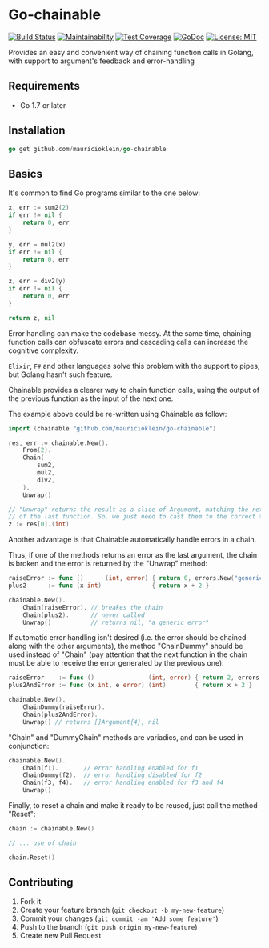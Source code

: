 # Go-chainable

[![Build Status](https://travis-ci.org/mauricioklein/go-chainable.svg?branch=master)](https://travis-ci.org/mauricioklein/go-chainable)
[![Maintainability](https://api.codeclimate.com/v1/badges/e00a9b448408857da9b6/maintainability)](https://codeclimate.com/github/mauricioklein/go-chainable/maintainability)
[![Test Coverage](https://api.codeclimate.com/v1/badges/e00a9b448408857da9b6/test_coverage)](https://codeclimate.com/github/mauricioklein/go-chainable/test_coverage)
[![GoDoc](https://godoc.org/github.com/mauricioklein/go-chainable?status.svg)](https://godoc.org/github.com/mauricioklein/go-chainable)
[![License: MIT](https://img.shields.io/badge/License-MIT-yellow.svg)](https://opensource.org/licenses/MIT)

Provides an easy and convenient way of chaining function calls in Golang, with support to argument's feedback and error-handling

## Requirements

- Go 1.7 or later

## Installation

```go
go get github.com/mauricioklein/go-chainable
```

## Basics

It's common to find Go programs similar to the one below:

```go
x, err := sum2(2)
if err != nil {
    return 0, err
}

y, err = mul2(x)
if err != nil {
    return 0, err
}

z, err = div2(y)
if err != nil {
    return 0, err
}

return z, nil
```

Error handling can make the codebase messy. At the same time, chaining function calls can obfuscate
errors and cascading calls can increase the cognitive complexity.

`Elixir`, `F#` and other languages solve this problem with the support to pipes, but Golang hasn't such
feature.

Chainable provides a clearer way to chain function calls, using the output of the previous function
as the input of the next one. 

The example above could be re-written using Chainable as follow:

```go
import (chainable "github.com/mauricioklein/go-chainable")

res, err := chainable.New().
    From(2).
    Chain(
        sum2,
        mul2,
        div2,
    ).
    Unwrap()

// "Unwrap" returns the result as a slice of Argument, matching the return values
// of the last function. So, we just need to cast them to the correct type
z := res[0].(int)
```

Another advantage is that Chainable automatically handle errors in a chain.

Thus, if one of the methods returns an error as the last argument, the chain is broken
and the error is returned by the "Unwrap" method:

```go
raiseError := func ()      (int, error) { return 0, errors.New("generic error") }
plus2      := func (x int)              { return x + 2 }

chainable.New().
    Chain(raiseError). // breakes the chain
    Chain(plus2).      // never called
    Unwrap()           // returns nil, "a generic error"
```

If automatic error handling isn't desired (i.e. the error should be chained along with the other arguments),
the method "ChainDummy" should be used instead of "Chain"
(pay attention that the next function in the chain
must be able to receive the error generated by the previous one):

```go
raiseError    := func ()               (int, error) { return 2, errors.New("generic error") }
plus2AndError := func (x int, e error) (int)        { return x + 2 }

chainable.New().
    ChainDummy(raiseError).
    Chain(plus2AndError).
    Unwrap() // returns []Argument{4}, nil
```

"Chain" and "DummyChain" methods are variadics, and can be used in conjunction:

```go
chainable.New().
    Chain(f1).       // error handling enabled for f1
    ChainDummy(f2).  // error handling disabled for f2
    Chain(f3, f4).   // error handling enabled for f3 and f4
    Unwrap()
```

Finally, to reset a chain and make it ready to be reused, just call the method "Reset":

```go
chain := chainable.New()

// ... use of chain

chain.Reset()
```

## Contributing

1. Fork it
2. Create your feature branch (`git checkout -b my-new-feature`)
3. Commit your changes (`git commit -am 'Add some feature'`)
4. Push to the branch (`git push origin my-new-feature`)
5. Create new Pull Request
